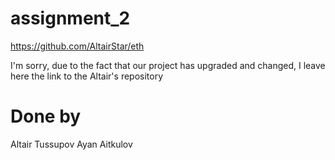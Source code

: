 # assignment_2

https://github.com/AltairStar/eth

I'm sorry, due to the fact that our project has upgraded and changed, I leave here the link to the Altair's repository

# Done by
Altair Tussupov
Ayan Aitkulov
